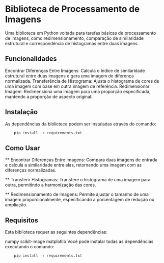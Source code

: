 # Biblioteca de Processamento de Imagens
Uma biblioteca em Python voltada para tarefas básicas de processamento de imagens, como redimensionamento, comparação de similaridade estrutural e correspondência de histogramas entre duas imagens.

## Funcionalidades
Encontrar Diferenças Entre Imagens: Calcula o índice de similaridade estrutural entre duas imagens e gera uma imagem de diferença normalizada.
Transferência de Histograma: Ajusta o histograma de cores de uma imagem com base em outra imagem de referência.
Redimensionar Imagem: Redimensiona uma imagem para uma proporção especificada, mantendo a proporção de aspecto original.

## Instalação
As dependências da biblioteca podem ser instaladas através do comando:

```bash
    pip install -r requirements.txt
```

## Como Usar
** Encontrar Diferenças Entre Imagens: Compara duas imagens de entrada e calcula a similaridade entre elas, retornando uma imagem com as diferenças normalizadas.

** Transferir Histogramas: Transfere o histograma de uma imagem para outra, permitindo a harmonização das cores.

** Redimensionamento de Imagens: Permite ajustar o tamanho de uma imagem proporcionalmente, especificando a porcentagem de redução ou ampliação.

## Requisitos
Esta biblioteca requer as seguintes dependências:

numpy
scikit-image
matplotlib
Você pode instalar todas as dependências executando o comando:

```bash
    pip install -r requirements.txt
```